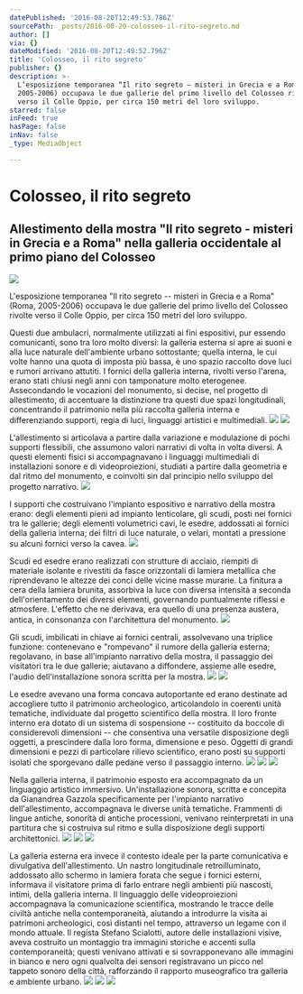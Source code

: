 ```yaml
---
datePublished: '2016-08-20T12:49:53.786Z'
sourcePath: _posts/2016-08-20-colosseo-il-rito-segreto.md
author: []
via: {}
dateModified: '2016-08-20T12:49:52.796Z'
title: 'Colosseo, il rito segreto'
publisher: {}
description: >-
  L’esposizione temporanea “Il rito segreto – misteri in Grecia e a Roma” (Roma,
  2005-2006) occupava le due gallerie del primo livello del Colosseo rivolte
  verso il Colle Oppio, per circa 150 metri del loro sviluppo.
starred: false
inFeed: true
hasPage: false
inNav: false
_type: MediaObject

---
```

# Colosseo, il rito segreto

## Allestimento della mostra "Il rito segreto - misteri in Grecia e a Roma" nella galleria occidentale al primo piano del Colosseo
![](https://the-grid-user-content.s3-us-west-2.amazonaws.com/feb204a8-6883-4f13-98be-128b44e9c60f.jpg)

L'esposizione temporanea "Il rito segreto -- misteri in Grecia e a Roma" (Roma, 2005-2006) occupava le due gallerie del primo livello del Colosseo rivolte verso il Colle Oppio, per circa 150 metri del loro sviluppo.

Questi due ambulacri, normalmente utilizzati ai fini espositivi, pur essendo comunicanti, sono tra loro molto diversi: la galleria esterna si apre ai suoni e alla luce naturale dell'ambiente urbano sottostante; quella interna, le cui volte hanno una quota di imposta più bassa, è uno spazio raccolto dove luci e rumori arrivano attutiti. I fornici della galleria interna, rivolti verso l'arena, erano stati chiusi negli anni con tamponature molto eterogenee. Assecondando le vocazioni del monumento, si decise, nel progetto di allestimento, di accentuare la distinzione tra questi due spazi longitudinali, concentrando il patrimonio nella più raccolta galleria interna e differenziando supporti, regia di luci, linguaggi artistici e multimediali.
![](https://the-grid-user-content.s3-us-west-2.amazonaws.com/4a6ef44f-d616-47d4-b41f-f88c8d09c6fb.jpg)
![](https://the-grid-user-content.s3-us-west-2.amazonaws.com/3fc11e5b-5b09-4e00-a04a-1f65565b6428.jpg)

L'allestimento si articolava a partire dalla variazione e modulazione di pochi supporti flessibili, che assumono valori narrativi di volta in volta diversi. A questi elementi fisici si accompagnavano i linguaggi multimediali di installazioni sonore e di videoproiezioni, studiati a partire dalla geometria e dal ritmo del monumento, e coinvolti sin dal principio nello sviluppo del progetto narrativo.
![](https://the-grid-user-content.s3-us-west-2.amazonaws.com/966868ee-1322-4155-a8b0-9acab1fdc5f0.jpg)

I supporti che costruivano l'impianto espositivo e narrativo della mostra erano: degli elementi pieni ad impianto lenticolare, gli scudi, posti nei fornici tra le gallerie; degli elementi volumetrici cavi, le esedre, addossati ai fornici della galleria interna; dei filtri di luce naturale, o velari, montati a pressione su alcuni fornici verso la cavea.
![](https://the-grid-user-content.s3-us-west-2.amazonaws.com/95d61537-c81a-4236-a962-533c35ca1667.jpg)

Scudi ed esedre erano realizzati con strutture di acciaio, riempiti di materiale isolante e rivestiti da fasce orizzontali di lamiera metallica che riprendevano le altezze dei conci delle vicine masse murarie. La finitura a cera della lamiera brunita, assorbiva la luce con diversa intensità a seconda dell'orientamento dei diversi elementi, governando puntualmente riflessi e atmosfere. L'effetto che ne derivava, era quello di una presenza austera, antica, in consonanza con l'architettura del monumento.
![](https://the-grid-user-content.s3-us-west-2.amazonaws.com/a8e6b8af-ebf2-4ca4-a94d-daa4370da117.jpg)

Gli scudi, imbilicati in chiave ai fornici centrali, assolvevano una triplice funzione: contenevano e "rompevano" il rumore della galleria esterna; regolavano, in base all'impianto narrativo della mostra, il passaggio dei visitatori tra le due gallerie; aiutavano a diffondere, assieme alle esedre, l'audio dell'installazione sonora scritta per la mostra.
![](https://the-grid-user-content.s3-us-west-2.amazonaws.com/cf035425-68f3-48de-9837-91f51bcfb75d.jpg)
![](https://the-grid-user-content.s3-us-west-2.amazonaws.com/c4a7d442-0165-4f21-967c-262f70c9cc8c.jpg)

Le esedre avevano una forma concava autoportante ed erano destinate ad accogliere tutto il patrimonio archeologico, articolandolo in coerenti unità tematiche, individuate dal progetto scientifico della mostra. Il loro fronte interno era dotato di un sistema di sospensione -- costituito da boccole di considerevoli dimensioni -- che consentiva una versatile disposizione degli oggetti, a prescindere dalla loro forma, dimensione e peso. Oggetti di grandi dimensioni e pezzi di particolare rilievo scientifico, erano posti su supporti isolati che sporgevano dalle pedane verso il passaggio interno.
![](https://the-grid-user-content.s3-us-west-2.amazonaws.com/6d3d1bc4-9f6b-49aa-be42-22ecb1f3a24b.jpg)
![](https://the-grid-user-content.s3-us-west-2.amazonaws.com/62a2ed50-ea38-4351-a11b-643cf18404e7.jpg)
![](https://the-grid-user-content.s3-us-west-2.amazonaws.com/5e1a8d57-cd88-449f-8364-9ec15d399373.jpg)

Nella galleria interna, il patrimonio esposto era accompagnato da un linguaggio artistico immersivo. Un'installazione sonora, scritta e concepita da Gianandrea Gazzola specificamente per l'impianto narrativo dell'allestimento, accompagnava le diverse unità tematiche. Frammenti di lingue antiche, sonorità di antiche processioni, venivano reinterpretati in una partitura che si costruiva sul ritmo e sulla disposizione degli supporti architettonici.
![](https://the-grid-user-content.s3-us-west-2.amazonaws.com/fd761c78-c314-449c-bd3e-dfb844c41372.jpg)
![](https://the-grid-user-content.s3-us-west-2.amazonaws.com/cb44397d-aaee-4daf-aa86-7ad9375f7324.jpg)
![](https://the-grid-user-content.s3-us-west-2.amazonaws.com/308eeb22-374a-4e38-aa1f-ddab16e4be70.jpg)

La galleria esterna era invece il contesto ideale per la parte comunicativa e divulgativa dell'allestimento. Un nastro longitudinale retroilluminato, addossato allo schermo in lamiera forata che segue i fornici esterni, informava il visitatore prima di farlo entrare negli ambienti più nascosti, intimi, della galleria interna. Il linguaggio delle videoproiezioni accompagnava la comunicazione scientifica, mostrando le tracce delle civiltà antiche nella contemporaneità, aiutando a introdurre la visita ai patrimoni archeologici, così distanti nel tempo, attraverso un legame con il mondo attuale. Il regista Stefano Scialotti, autore delle installazioni visive, aveva costruito un montaggio tra immagini storiche e accenti sulla contemporaneità; questi venivano attivati e si sovrapponevano alle immagini in bianco e nero ogni qualvolta dei sensori registravano un picco nel tappeto sonoro della città, rafforzando il rapporto museografico tra galleria e ambiente urbano.
![](https://the-grid-user-content.s3-us-west-2.amazonaws.com/309d0b13-2fc6-4353-8b3f-817070077ddb.jpg)
![](https://the-grid-user-content.s3-us-west-2.amazonaws.com/cf3a0cbc-3150-4e1b-93a5-6606f4b6bc88.jpg)
![](https://the-grid-user-content.s3-us-west-2.amazonaws.com/0f962fb5-8cdc-4bb2-9de3-8a3bf6043ab3.jpg)